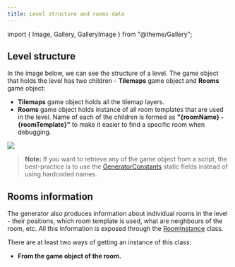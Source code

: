 ```yaml
---
title: Level structure and rooms data
---
```


import { Image, Gallery, GalleryImage } from "@theme/Gallery";

## Level structure

In the image below, we can see the structure of a level. The game object that holds the level has two children - **Tilemaps** game object and **Rooms** game object:

- **Tilemaps** game object holds all the tilemap layers.
- **Rooms** game object holds instance of all room templates that are used in the level. Name of each of the children is formed as **"{roomName} - {roomTemplate}"** to make it easier to find a specific room when debugging.

<Image src="img/v2/basics/level_structure.png" caption="Structure of the level" />

> **Note:** If you want to retrieve any of the game object from a script, the best-practice is to use the [GeneratorConstants](https://ondrejnepozitek.github.io/ProceduralLevelGenerator-UnityApiDocs/master/api/ProceduralLevelGenerator.Unity.Generators.Common.Utils.GeneratorConstants.html#fields) static fields instead of using hardcoded names.

## Rooms information

The generator also produces information about individual rooms in the level - their positions, which room template is used, what are neighbours of the room, etc. All this information is exposed through the [RoomInstance](https://ondrejnepozitek.github.io/ProceduralLevelGenerator-UnityApiDocs/master/api/ProceduralLevelGenerator.Unity.Generators.Common.Rooms.RoomInstance.html#properties) class.

There are at least two ways of getting an instance of this class:

- **From the game object of the room.**